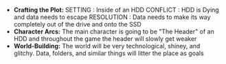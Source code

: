 - **Crafting the Plot:**
  SETTING : Inside of an HDD
  CONFLICT : HDD is Dying and data needs to escape
  RESOLUTION : Data needs to make its way completely out of the drive and onto the SSD
- **Character Arcs:** The main character is going to be "The Header" of an HDD and throughout the game the header will slowly get weaker
- **World-Building:** 
  The world will be very technological, shiney, and glitchy. Data, folders, and similar things will litter the place as goals